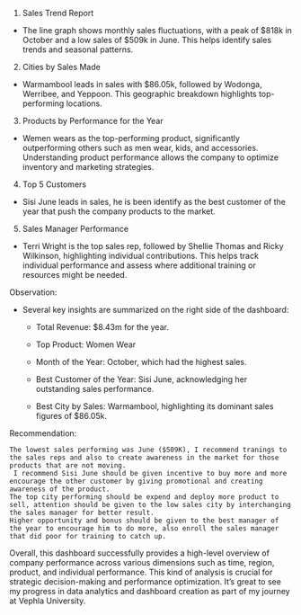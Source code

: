 1. Sales Trend Report

  - The line graph shows monthly sales fluctuations, with a peak of $818k in October and a low sales of $509k in June. This helps identify sales trends and seasonal patterns.

 2. Cities by Sales Made

  - Warmambool leads in sales with $86.05k, followed by Wodonga, Werribee, and Yeppoon. This geographic breakdown highlights top-performing locations.

 3. Products by Performance for the Year

  - Wemen wears as the top-performing product, significantly outperforming others such as men wear, kids, and accessories. Understanding product performance allows the company to optimize inventory and marketing strategies.

 4. Top 5 Customers

  - Sisi June leads in sales, he is been identify as the best customer of the year that push the company products to the market.

5. Sales Manager Performance

  - Terri Wright is the top sales rep, followed by Shellie Thomas and Ricky Wilkinson, highlighting individual contributions. This helps track individual performance and assess where additional training or resources might be needed.

 Observation:

  - Several key insights are summarized on the right side of the dashboard:

    - Total Revenue: $8.43m for the year.

    - Top Product: Women Wear

    - Month of the Year: October, which had the highest sales.

    - Best Customer of the Year: Sisi June, acknowledging her outstanding sales performance.

    - Best City by Sales: Warmambool, highlighting its dominant sales figures of $86.05k.

 Recommendation:

    The lowest sales performing was June ($509K), I recommend tranings to the sales reps and also to create awareness in the market for those products that are not moving.
     I recommend Sisi June should be given incentive to buy more and more encourage the other customer by giving promotional and creating awareness of the product.
    The top city performing should be expend and deploy more product to sell, attention should be given to the low sales city by interchanging the sales manager for better result.
    Higher opportunity and bonus should be given to the best manager of the year to encourage him to do more, also enroll the sales manager that did poor for training to catch up.

 Overall, this dashboard successfully provides a high-level overview of company performance across various dimensions such as time, region, product, and individual performance. This kind of analysis is crucial for strategic decision-making and performance optimization. It’s great to see my progress in data analytics and dashboard creation as part of my journey at Vephla University.
